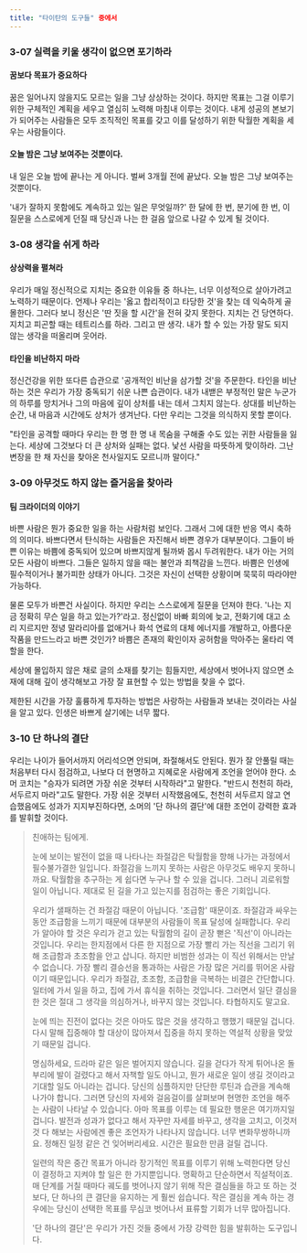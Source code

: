 ```yaml
---
title: "타이탄의 도구들" 중에서
---
```


### 3-07 실력을 키울 생각이 없으면 포기하라

#### 꿈보다 목표가 중요하다

꿈은 일어나지 않을지도 모르는 일을 그냥 상상하는 것이다. 하지만 목표는 그걸 이루기 위한 구체적인 계획을 세우고 열심히 노력해 마침내 이루는 것이다. 내게 성공의 본보기가 되어주는 사람들은 모두 조직적인 목표를 갖고 이를 달성하기 위한 탁월한 계획을 세우는 사람들이다.

#### 오늘 밤은 그냥 보여주는 것뿐이다.

내 일은 오늘 밤에 끝나는 게 아니다. 벌써 3개월 전에 끝났다. 오늘 밤은 그냥 보여주는 것뿐이다.

'내가 잘하지 못함에도 계속하고 있는 일은 무엇일까?' 한 달에 한 번, 분기에 한 번, 이 질문을 스스로에게 던질 때 당신과 나는 한 걸음 앞으로 나갈 수 있게 될 것이다.

### 3-08 생각을 쉬게 하라

#### 상상력을 펼쳐라

우리가 매일 정신적으로 지치는 중요한 이유들 중 하나는, 너무 이성적으로 살아가려고 노력하기 때문이다. 언제나 우리는 '옳고 합리적이고 타당한 것'을 찾는 데 익숙하게 골몰한다. 그러다 보니 정신은 '딴 짓을 할 시간'을 전혀 갖지 못한다. 지치는 건 당연하다.
지치고 피곤할 때는 테트리스를 하라. 그리고 딴 생각. 내가 할 수 있는 가장 말도 되지 않는 생각을 떠올리며 웃어라.

#### 타인을 비난하지 마라

정신건강을 위한 또다른 습관으로 '공개적인 비난을 삼가할 것'을 주문한다. 타인을 비난하는 것은 우리가 가장 중독되기 쉬운 나쁜 습관이다. 내가 내밷은 부정적인 말은 누군가의 하루를 망치거나 그의 마음에 깊이 상처를 내는 데서 그치지 않는다.
상대를 비난하는 순간, 내 마음과 시간에도 상처가 생겨난다. 다만 우리는 그것을 의식하지 못할 뿐이다.

"타인을 공격할 때마다 우리는 한 명 한 명 내 목숨을 구해줄 수도 있는 귀한 사람들을 잃는다. 세상에 그것보다 더 큰 상처와 실패는 없다. 낯선 사람을 따뜻하게 맞이하라. 그난 변장을 한 채 자신을 찾아온 천사일지도 모르니까 말이다."

### 3-09 아무것도 하지 않는 즐거움을 찾아라

#### 팀 크라이더의 이야기

바쁜 사람은 뭔가 중요한 일을 하는 사람처럼 보인다. 그래서 그에 대한 반응 역시 축하의 의미다. 
바쁘다면서 탄식하는 사람들은 자진해서 바쁜 경우가 대부분이다. 그들이 바쁜 이유는 바쁨에 중독되어 있으며 바쁘지않게 될까봐 몹시 두려워한다.
내가 아는 거의 모든 사람이 바쁘다. 그들은 일하지 않을 때는 불안과 죄책감을 느낀다.
바쁨은 인생에 필수적이거나 불가피한 상태가 아니다. 그것은 자신이 선택한 상황이며 묵묵히 따라야만 가능하다.

물론 모두가 바쁜건 사실이다. 하지만 우리는 스스로에게 질문을 던져야 한다.
'나는 지금 정확히 무슨 일을 하고 있는가?'라고.
정신없이 바빠 회의에 늦고, 전화기에 대고 소리 지르지만 정녕 말라리아를 없애거나 화석 연료의 대체 에너지를 개발하고, 아름다운 작품을 만드느라고 바쁜 것인가?
바쁨은 존재의 확인이자 공허함을 막아주는 울타리 역할을 한다.

세상에 몰입하지 않은 채로 글의 소재를 찾기는 힘들지만, 세상에서 벗어나지 않으면 소재에 대해 깊이 생각해보고 가장 잘 표현할 수 있는 방법을 찾을 수 없다.

제한된 시간을 가장 훌륭하게 투자하는 방법은 사랑하는 사람들과 보내는 것이라는 사실을 알고 있다.
인생은 바쁘게 살기에는 너무 짧다.

### 3-10 단 하나의 결단

우리는 나이가 들어서까지 어리석으면 안되며, 좌절해서도 안된다. 뭔가 잘 안풀릴 때는 처음부터 다시 점검하고, 나보다 더 현명하고 지혜로운 사람에게 조언을 얻어야 한다. 소머 코치는 "승자가 되려면 가장 쉬운 것부터 시작하라"고 말한다. "반드시 천천히 하라, 서두르지 마라"고도 말한다.
가장 쉬운 것부터 시작했음에도, 천천히 서두르지 않고 연습했음에도 성과가 지지부진하다면, 소머의 '단 하나의 결단'에 대한 조언이 강력한 효과를 발휘할 것이다.

> 친애하는 팀에게.
> 
> 눈에 보이는 발전이 없을 때 나타나는 좌절감은 탁월함을 향해 나가는 과정에서 필수불가결한 일입니다. 좌절감을 느끼지 못하는 사람은 아무것도 배우지 못하니까요. 탁월함을 추구하는 게 쉽다면 누구나 할 수 있을 겁니다. 
> 그러니 괴로워할 일이 아닙니다. 제대로 된 길을 가고 있는지를 점검하는 좋은 기회입니다.
>
> 우리가 샐패하는 건 좌절감 때문이 아닙니다. '조급함' 때문이죠. 좌절감과 싸우는 동안 조급함을 느끼기 때문에 대부분의 사람들이 목표 달성에 실패합니다. 우리가 알아야 할 것은 우리가 걷고 있는 탁월함의 길이 곧장 뻗은 '직선'이 아니라는 것입니다.
> 우리는 한지점에서 다른 한 지점으로 가장 빨리 가는 직선을 그리기 위해 조급함과 초조함을 안고 삽니다. 하지만 비범한 성과는 이 직선 위해서는 만날 수 없습니다. 가장 빨리 결승선을 통과하는 사람은 가장 많은 거리를 뛰어온 사람이기 때문입니다.
> 우리가 좌절감, 초조함, 조급함을 극복하는 비결은 간단합니다. 일터에 가서 일을 하고, 집에 가서 휴식을 취하는 것입니다. 그러면서 일단 결심을 한 것은 절대 그 생각을 의심하거나, 바꾸지 않는 것입니다. 타협하지도 말고요.
>
> 눈에 띄는 진전이 없다는 것은 아마도 많은 것을 생각하고 행했기 때문일 겁니다. 다시 말해 집중해야 할 대상이 많아져서 집중을 하지 못하는 역설적 상황을 맞았기 때문일 겁니다.
>
> 명심하세요, 드라마 같은 일은 벌어지지 않습니다. 길을 걷다가 작게 튀어나온 돌부리에 발이 걸렸다고 해서 자책할 일도 아니고, 뭔가 새로운 일이 생길 것이라고 기대할 일도 아니라는 겁니다. 당신의 심플하지만 단단한 루틴과 습관을 계속해 나가야 합니다.
> 그러면 당신의 자세와 걸음걸이를 살펴보며 현명한 조언을 해주는 사람이 나타날 수 있습니다. 아마 목표를 이루는 데 필요한 행운은 여기까지일 겁니다.
> 발전과 성과가 없다고 해서 자꾸만 자세를 바꾸고, 생각을 고치고, 이것저것 다 해보는 사람에겐 좋은 조언자가 나타나지 않습니다. 너무 변화무쌍하니까요.
> 정해진 일정 같은 건 잊어버리세요. 시간은 필요한 만큼 걸릴 겁니다.
>
> 일련의 작은 중간 목표가 아니라 장기적인 목표를 이루기 위해 노력한다면 당신이 결정하고 지켜야 할 일은 한 가지뿐입니다. 명확하고 단순하면서 직설적이죠. 매 단계를 거칠 때마다 궤도를 벗어나지 않기 위해 작은 결심들을 하고 또 하는 것보다, 단 하나의 큰 결단을 유지하는 게 훨씬 쉽습니다. 작은 결심을 계속 하는 경우에는 당신이 선택한 목표를 무심코 벗어나서 표류할 기회가 너무 많아집니다.
>
> '단 하나의 결단'은 우리가 가진 것들 중에서 가장 강력한 힘을 발휘하는 도구입니다.
